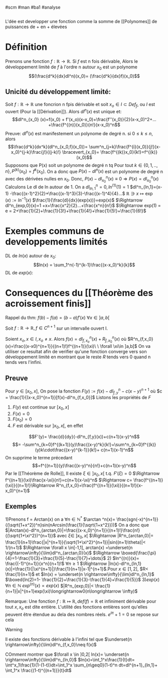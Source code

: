 #scm #man #ba1 #analyse 
```toc
```
L'dée est developper une fonction comme la somme de [[Polynomes]] de puissances de + en + élevées
# Définition
Prenons une fonction $f:\mathbb{R} \to \mathbb{R}$.
Si $f$ est n fois dérivable, Alors le développement limité de $f$ à l'ordre n autour $x_0$ est un polynome 
$$(\frac{d^k}{dx}dl^n)(x_0)= (\frac{d^k}{dx}f)(x_0)$$
## Unicité du développement limité: 
Soit $f:\mathbb{R}\to\mathbb{R}$ une foncrion n fpis dérivable et soit $x_o \in I \subset Def_f$, ou $I$ est ouvert (Pour la [[Dérivation]]). Alors $dl^n(x)$ est unique et:
$$dl^n_{x_0} (x)=f(x_0) + f'(x_o)(x-x_0)+\frac{f''(x_0)}{2}(x-x_0)^2+... +\frac{f^{(n)}(x_0)}{n!}(x-x_0)^n$$
Preuve: $dl^n(x)$ est manifestement un polynome de degré n. si $0 \leq k \le n,$ alors
$$\frac{d^k}{dx^k}(dl^n_{x_0,f}(x_0))= \sum^n_{j=k}\frac{f^{i}(x_0)}{j!}(x-x_0)^{j-k}\frac{j!}{(j-k)!} \bracevert_{x_0}= \frac{f^{(k)}x_0}{k!}=f^{(k)}(x_0)$$
Supposons que P(x) soit un polynome de degré n tq Pour tout $k \in \{ 0,1,..,n\}, P^{(k)}(x_0)= f^{k}(x_0)$. On a donc que $P(x)-dl^n(x)$ est un polynome de degré n avec des dérivées nulles en $x_0$. Donc, $P(x)-dl^n_{x_0}(x)\equiv0 \Rightarrow P(x) = dl^n_{x_0}(x)$ 
Calculons Le dl de ln autour de 1.
On a $dl^n_{ln,1}=0, ln^{(1)}(1)=1$
$dl^n_{ln,1}=(x-1) -\frac{(x-1)^2}{2}+\frac{(x-1)^3}{3}-\frac{(x-1)^4}{4}...$
$\mathbb{R}\ni x \mapsto \exp(x):=ln^{-1}(x)$
$\frac{1}{\frac{d}{dx}(exp(x))}=exp(x)$
$\Rightarrow dl^n_{exp,0}(x)=1 +x+\frac{x^2}{2}...+\frac{x^n}{n!}$
$\Rightarrow exp(1) = e = 2+\frac{1}{2}+\frac{1}{3!}+\frac{1}{4!}+\frac{1}{5!}+\frac{1}{6!}$
# Exemples communs de developpements limités
DL de $ln(x)$ autour de $x_0$:
$$ln(x) = \sum_1^n(-1)^{k-1}\frac{(x-x_0)^k}{k}$$
DL de $exp(x):$
# Consequences du [[Théorème des acroissement finis]]

Rappel du thm: $f(b)-f(a)= (b-a)f'(x) \ \forall x\in ]a,b[$

Soit $f:\mathbb{R}\to\mathbb{R}, f\in C^{n+1}$ sur un intervalle ouvert I.

Soient $x_o,x\in I , x_o\neq x$.
Alors $f(x)= dl^n_{f,x_o}(x)+R^n_{f,x_0}(x)$ où $R^n_{f,x_0}(x)=\frac{(x-x0)^{n+1}}{(n+1)!}f^{(n+1)}(\xi)\ \ \forall \xi\in ]a,b[$
On va utiliser ce resultat afin de verifier qu'une fonction converge vers son développement limité en montrant que le reste $R$ tends vers 0 quand n tends vers l'infini.
## Preuve
Pour $y \in [x_0,x]$, On pose la fonction $F(y):=f(x)-dl^n_{f,y}-c(x-y)^{n+1}$ où $c = \frac{1}{(x-x_0)^{n+1}}[f(x)-dl^n_{f,x_0}]$
Listons les propriétés de $F$ 
1) $F(y)$ est continue sur $[x_0,x]$
2) $F(x)=0$
3) $F(x_0)=0$
4) $F$ est dérivable sur $]x_0,x[$, en effet

$$F'(y)= \frac{d}{dy}(-dl^n_{f,y}(x))+c(n+1)(x-y)^n$$
$$= -\sum^n_{k=0}f^{(k+1)}(y)\frac{(x-y)^k}{k!}+\sum^n_{k=0}f^{(k)}(y)k\cdot\frac{(x-y)^{k-1}}{k!}+ c(n+1)(x-1)^n$$
On supprime le terme précedant
$$=f^{(n+1)}(y)\frac{(x-y)^n}{n!}+c(n+1)(x-y)^n$$
Par le [[Théorème de Rolle]], Il existe $\xi \in ]x_0,x[ \text{ t.q. } F'(\xi)=0$
$\Rightarrow f^{(n+1)}(\xi)\frac{x-\xi}{n!}=c(n+1)(x-\xi)^n$
$\Rightarrow c= \frac{f^{(n+1)}(\xi)}{(n+1)!}\Rightarrow R^n_{f,x_0}=\frac{f^{(n+1)}(\xi)}{(n+1)!}(x-x_0)^{n+1}$
## Exemples
$1)$Prenons f = Arctan(x)
on a $\forall n \in \mathbb{N}^*$
$\arctan ^n(x)= \frac{sgn(-x)^{n+1}}{(\sqrt{1+x^2})^n}sin(nArcsin(\frac{1}{\sqrt{1+x^2}}))$
On a donc que $|Arctan(x)-dl^n_{arctan,0}|=\frac{(x-x_0)^{n+1}}{(n+1)!}\frac{n!}{(\sqrt{1+\xi^2})^{n+1}}$
avec $\xi \in \ ]x_0,x[$
$\Rightarrow |R^n_{arctan,0}|= \frac{1}{n+1}\frac{|x|^{n+1}}{\sqrt{1+\xi^2}^{n+1}}|sin((n+1)\theta)|< 1/(n+1)$
$\Rightarrow \forall x \in[-1,1], arctan(x) =\underset{n \rightarrow\infty}{\lim}dl^n_{arctan,0}(x)$
$\Rightarrow \boxed{\frac{\pi}{4}=1-\frac{1}{3}+\frac{1}{5}-\frac{1}{7}+\dots}$
$2)$ $ln^{(n)}(x)= \frac{(-1)^{n+1}}{x^n}(n+1)!$    $\forall n \geq 1$
$\Rightarrow |ln(x)-dl^n_{ln,1}(x)|=\frac{1}{|\xi^{n+1}|}\frac{1}{n+1}|x-1|^{n+1}$.Pour $x \in [1,2]$, $R< \frac{1}{n+1}$ et $ln(x) = \underset{n \rightarrow\infty}{\lim}dl^n_{ln,1}$
$\boxed{ln(2)=1- \frac{1}{2}+\frac{1}{3}-\frac{1}{4}+\frac{1}{5}}$
3)$exp(x)$ $\forall n\in \mathbb{N}\  exp^{(n)}(x)= exp(x)$
$|R^n_{exp,0}|< \frac{1}{n+1}|x|^{n+1}exp(\xi)\longrightarrow0(n\longrightarrow \infty)$

Remarque: Une fonction $f:\mathbb{R} \mapsto \mathbb{R}, def(f) = \mathbb{R}$ et infiniment dérivable pour tout $x,x_o$ est dite entière. L'utilité des fonctions entières sont qu'elles peuvent être étendue au dela des nombres réels. $e^{i\pi}+1=0$ se repose sur cela
> [!WARNING]
> Il existe des fonctions dérivable à l'infini
> tel que $\underset{n \rightarrow\infty}{\lim}dl^n_{f,x_0}\neq f(x)$

COmment montrer que $\forall x \in ]0,2[ ln(x)= \underset{n \rightarrow\infty}{\lim}dl^n_{ln,0}$
$ln(x)=\int_1^x\frac{1}{t}dt= \int^x_1\frac{1}{1-(1-t)}dt=\int_1^x \sum_{n\geq0}(1-t)^n dt=dl^{n+1}_{ln,1}+ \int_1^x \frac{(1-t)^{(n+1)}}{t}dt$